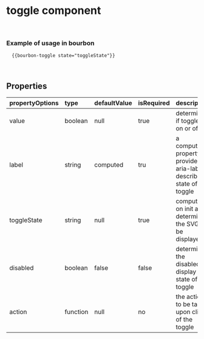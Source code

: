 # toggle component
&nbsp;

### Example of usage in bourbon
```
  {{bourbon-toggle state="toggleState"}}
```
&nbsp;

## Properties
| propertyOptions | type | defaultValue | isRequired | description | options |
|----------|:----------|:--------------|:------------|:-------------|:------|
| value | boolean | null | true | determines if toggle is on or off ||
| label | string | computed | tru | a computed property to provide aria-label describing state of toggle | |
| toggleState | string | null | true | computed on init and determines the SVG to be displayed ||
| disabled | boolean | false | false | determines the disabled display state of the toggle||
| action | function | null | no  | the action to be taken upon click of the toggle ||
